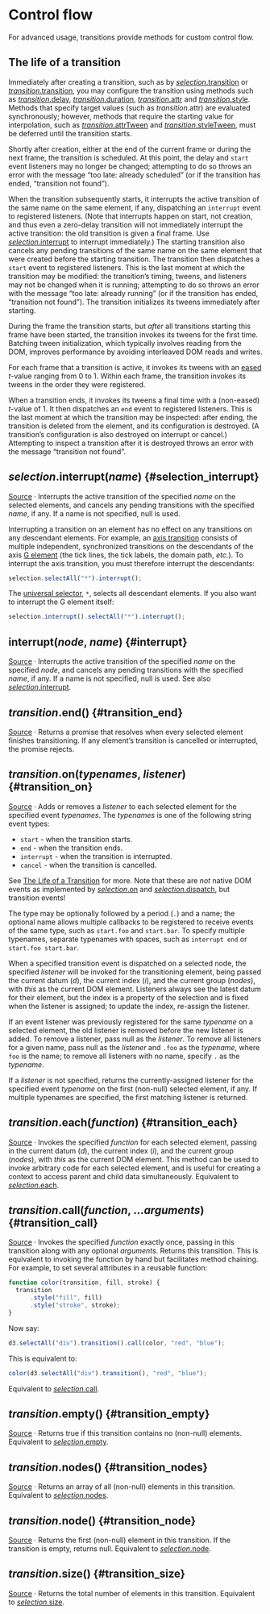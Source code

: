 # Control flow

For advanced usage, transitions provide methods for custom control flow.

## The life of a transition

Immediately after creating a transition, such as by [*selection*.transition](./selecting.md#selection_transition) or [*transition*.transition](./selecting.md#transition_transition), you may configure the transition using methods such as [*transition*.delay](./timing.md#transition_delay), [*transition*.duration](./timing.md#transition_duration), [*transition*.attr](./modifying.md#transition_attr) and [*transition*.style](./modifying.md#transition_style). Methods that specify target values (such as *transition*.attr) are evaluated synchronously; however, methods that require the starting value for interpolation, such as [*transition*.attrTween](./modifying.md#transition_attrTween) and [*transition*.styleTween](./modifying.md#transition_styleTween), must be deferred until the transition starts.

Shortly after creation, either at the end of the current frame or during the next frame, the transition is scheduled. At this point, the delay and `start` event listeners may no longer be changed; attempting to do so throws an error with the message “too late: already scheduled” (or if the transition has ended, “transition not found”).

When the transition subsequently starts, it interrupts the active transition of the same name on the same element, if any, dispatching an `interrupt` event to registered listeners. (Note that interrupts happen on start, not creation, and thus even a zero-delay transition will not immediately interrupt the active transition: the old transition is given a final frame. Use [*selection*.interrupt](#selection_interrupt) to interrupt immediately.) The starting transition also cancels any pending transitions of the same name on the same element that were created before the starting transition. The transition then dispatches a `start` event to registered listeners. This is the last moment at which the transition may be modified: the transition’s timing, tweens, and listeners may not be changed when it is running; attempting to do so throws an error with the message “too late: already running” (or if the transition has ended, “transition not found”). The transition initializes its tweens immediately after starting.

During the frame the transition starts, but *after* all transitions starting this frame have been started, the transition invokes its tweens for the first time. Batching tween initialization, which typically involves reading from the DOM, improves performance by avoiding interleaved DOM reads and writes.

For each frame that a transition is active, it invokes its tweens with an [eased](./timing.md#transition_ease) *t*-value ranging from 0 to 1. Within each frame, the transition invokes its tweens in the order they were registered.

When a transition ends, it invokes its tweens a final time with a (non-eased) *t*-value of 1. It then dispatches an `end` event to registered listeners. This is the last moment at which the transition may be inspected: after ending, the transition is deleted from the element, and its configuration is destroyed. (A transition’s configuration is also destroyed on interrupt or cancel.) Attempting to inspect a transition after it is destroyed throws an error with the message “transition not found”.

## *selection*.interrupt(*name*) {#selection_interrupt}

[Source](https://github.com/d3/d3-transition/blob/main/src/selection/interrupt.js) · Interrupts the active transition of the specified *name* on the selected elements, and cancels any pending transitions with the specified *name*, if any. If a name is not specified, null is used.

Interrupting a transition on an element has no effect on any transitions on any descendant elements. For example, an [axis transition](https://github.com/d3/d3-axis) consists of multiple independent, synchronized transitions on the descendants of the axis [G element](https://www.w3.org/TR/SVG/struct.html#Groups) (the tick lines, the tick labels, the domain path, *etc.*). To interrupt the axis transition, you must therefore interrupt the descendants:

```js
selection.selectAll("*").interrupt();
```

The [universal selector](https://developer.mozilla.org/en-US/docs/Web/CSS/Universal_selectors), `*`, selects all descendant elements. If you also want to interrupt the G element itself:

```js
selection.interrupt().selectAll("*").interrupt();
```

## interrupt(*node*, *name*) {#interrupt}

[Source](https://github.com/d3/d3-transition/blob/main/src/interrupt.js) · Interrupts the active transition of the specified *name* on the specified *node*, and cancels any pending transitions with the specified *name*, if any. If a name is not specified, null is used. See also [*selection*.interrupt](#selection_interrupt).

## *transition*.end() {#transition_end}

[Source](https://github.com/d3/d3-transition/blob/main/src/transition/end.js) · Returns a promise that resolves when every selected element finishes transitioning. If any element’s transition is cancelled or interrupted, the promise rejects.

## *transition*.on(*typenames*, *listener*) {#transition_on}

[Source](https://github.com/d3/d3-transition/blob/main/src/transition/on.js) · Adds or removes a *listener* to each selected element for the specified event *typenames*. The *typenames* is one of the following string event types:

* `start` - when the transition starts.
* `end` - when the transition ends.
* `interrupt` - when the transition is interrupted.
* `cancel` - when the transition is cancelled.

See [The Life of a Transition](#the-life-of-a-transition) for more. Note that these are *not* native DOM events as implemented by [*selection*.on](../d3-selection/control-flow.md#selection_on) and [*selection*.dispatch](../d3-selection/control-flow.md#selection_dispatch), but transition events!

The type may be optionally followed by a period (`.`) and a name; the optional name allows multiple callbacks to be registered to receive events of the same type, such as `start.foo` and `start.bar`. To specify multiple typenames, separate typenames with spaces, such as `interrupt end` or `start.foo start.bar`.

When a specified transition event is dispatched on a selected node, the specified *listener* will be invoked for the transitioning element, being passed the current datum (*d*), the current index (*i*), and the current group (*nodes*), with *this* as the current DOM element. Listeners always see the latest datum for their element, but the index is a property of the selection and is fixed when the listener is assigned; to update the index, re-assign the listener.

If an event listener was previously registered for the same *typename* on a selected element, the old listener is removed before the new listener is added. To remove a listener, pass null as the *listener*. To remove all listeners for a given name, pass null as the *listener* and `.foo` as the *typename*, where `foo` is the name; to remove all listeners with no name, specify `.` as the *typename*.

If a *listener* is not specified, returns the currently-assigned listener for the specified event *typename* on the first (non-null) selected element, if any. If multiple typenames are specified, the first matching listener is returned.

## *transition*.each(*function*) {#transition_each}

[Source](https://github.com/d3/d3-selection/blob/main/src/selection/each.js) · Invokes the specified *function* for each selected element, passing in the current datum (*d*), the current index (*i*), and the current group (*nodes*), with *this* as the current DOM element. This method can be used to invoke arbitrary code for each selected element, and is useful for creating a context to access parent and child data simultaneously. Equivalent to [*selection*.each](../d3-selection/control-flow.md#selection_each).

## *transition*.call(*function*, ...*arguments*) {#transition_call}

[Source](https://github.com/d3/d3-selection/blob/main/src/selection/call.js) · Invokes the specified *function* exactly once, passing in this transition along with any optional *arguments*. Returns this transition. This is equivalent to invoking the function by hand but facilitates method chaining. For example, to set several attributes in a reusable function:

```js
function color(transition, fill, stroke) {
  transition
      .style("fill", fill)
      .style("stroke", stroke);
}
```

Now say:

```js
d3.selectAll("div").transition().call(color, "red", "blue");
```

This is equivalent to:

```js
color(d3.selectAll("div").transition(), "red", "blue");
```

Equivalent to [*selection*.call](../d3-selection/control-flow.md#selection_call).

## *transition*.empty() {#transition_empty}

[Source](https://github.com/d3/d3-selection/blob/main/src/selection/empty.js) · Returns true if this transition contains no (non-null) elements. Equivalent to [*selection*.empty](../d3-selection/control-flow.md#selection_empty).

## *transition*.nodes() {#transition_nodes}

[Source](https://github.com/d3/d3-selection/blob/main/src/selection/nodes.js) · Returns an array of all (non-null) elements in this transition. Equivalent to [*selection*.nodes](../d3-selection/control-flow.md#selection_nodes).

## *transition*.node() {#transition_node}

[Source](https://github.com/d3/d3-selection/blob/main/src/selection/node.js) · Returns the first (non-null) element in this transition. If the transition is empty, returns null. Equivalent to [*selection*.node](../d3-selection/control-flow.md#selection_node).

## *transition*.size() {#transition_size}

[Source](https://github.com/d3/d3-selection/blob/main/src/selection/size.js) · Returns the total number of elements in this transition. Equivalent to [*selection*.size](../d3-selection/control-flow.md#selection_size).
